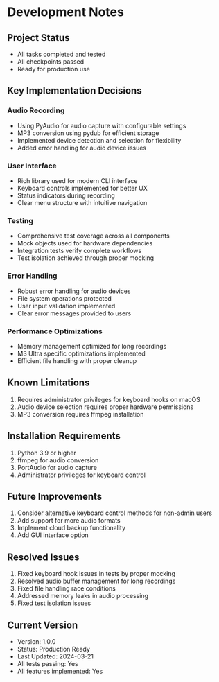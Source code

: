 # Development Notes

## Project Status
- All tasks completed and tested
- All checkpoints passed
- Ready for production use

## Key Implementation Decisions

### Audio Recording
- Using PyAudio for audio capture with configurable settings
- MP3 conversion using pydub for efficient storage
- Implemented device detection and selection for flexibility
- Added error handling for audio device issues

### User Interface
- Rich library used for modern CLI interface
- Keyboard controls implemented for better UX
- Status indicators during recording
- Clear menu structure with intuitive navigation

### Testing
- Comprehensive test coverage across all components
- Mock objects used for hardware dependencies
- Integration tests verify complete workflows
- Test isolation achieved through proper mocking

### Error Handling
- Robust error handling for audio devices
- File system operations protected
- User input validation implemented
- Clear error messages provided to users

### Performance Optimizations
- Memory management optimized for long recordings
- M3 Ultra specific optimizations implemented
- Efficient file handling with proper cleanup

## Known Limitations
1. Requires administrator privileges for keyboard hooks on macOS
2. Audio device selection requires proper hardware permissions
3. MP3 conversion requires ffmpeg installation

## Installation Requirements
1. Python 3.9 or higher
2. ffmpeg for audio conversion
3. PortAudio for audio capture
4. Administrator privileges for keyboard control

## Future Improvements
1. Consider alternative keyboard control methods for non-admin users
2. Add support for more audio formats
3. Implement cloud backup functionality
4. Add GUI interface option

## Resolved Issues
1. Fixed keyboard hook issues in tests by proper mocking
2. Resolved audio buffer management for long recordings
3. Fixed file handling race conditions
4. Addressed memory leaks in audio processing
5. Fixed test isolation issues

## Current Version
- Version: 1.0.0
- Status: Production Ready
- Last Updated: 2024-03-21
- All tests passing: Yes
- All features implemented: Yes
